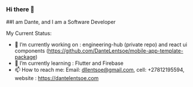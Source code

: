 ### Hi there 👋

##I am Dante, and I am a Software Developer 

My Current Status:

- 🔭 I’m currently working on : engineering-hub (private repo) and react ui components (https://github.com/DanteLentsoe/mobile-app-template-package)
- 🌱 I’m currently learning : Flutter and Firebase
- 📫 How to reach me: Email: dllentsoe@gmail.com, cell: +27812195594, website : https://dantelentsoe.com


